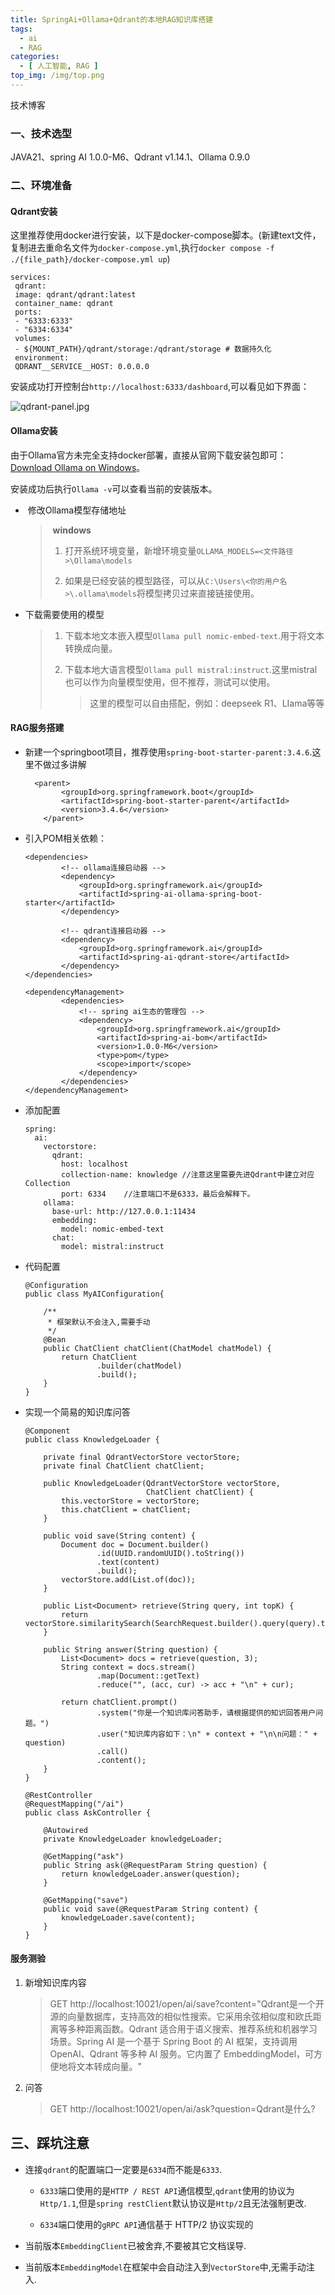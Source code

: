 ```yaml
---
title: SpringAi+Ollama+Qdrant的本地RAG知识库搭建
tags:
  - ai
  - RAG
categories:
  - [ 人工智能, RAG ]
top_img: /img/top.png
---
```

技术博客
### 一、技术选型

JAVA21、spring AI 1.0.0-M6、Qdrant v1.14.1、Ollama 0.9.0

### 二、环境准备

#### Qdrant安装

这里推荐使用docker进行安装，以下是docker-compose脚本。(新建text文件，复制进去重命名文件为`docker-compose.yml`,执行`docker compose -f ./{file_path}/docker-compose.yml up`)

```
services:  
 qdrant:  
 image: qdrant/qdrant:latest  
 container_name: qdrant  
 ports:  
 - "6333:6333"  
 - "6334:6334"  
 volumes:  
 - ${MOUNT_PATH}/qdrant/storage:/qdrant/storage # 数据持久化  
 environment:  
 QDRANT__SERVICE__HOST: 0.0.0.0
```

安装成功打开控制台`http://localhost:6333/dashboard`,可以看见如下界面：

![qdrant-panel.jpg](rag/qdrant-panel.jpg)

#### Ollama安装

由于Ollama官方未完全支持docker部署，直接从官网下载安装包即可：[Download Ollama on Windows](https://ollama.com/download)。

安装成功后执行`Ollama -v`可以查看当前的安装版本。

-  修改Ollama模型存储地址
  
  >  **windows**
  > 
  > 1. 打开系统环境变量，新增环境变量`OLLAMA_MODELS=<文件路径>\Ollama\models`
  > 
  > 2. 如果是已经安装的模型路径，可以从`C:\Users\<你的用户名>\.ollama\models`将模型拷贝过来直接链接使用。

- 下载需要使用的模型
  
  > 1. 下载本地文本嵌入模型`Ollama pull nomic-embed-text`.用于将文本转换成向量。
  > 
  > 2. 下载本地大语言模型`Ollama pull mistral:instruct`.这里mistral也可以作为向量模型使用，但不推荐，测试可以使用。
  >    
  >    > 这里的模型可以自由搭配，例如：deepseek R1、LIama等等

#### RAG服务搭建

- 新建一个springboot项目，推荐使用`spring-boot-starter-parent:3.4.6`.这里不做过多讲解
  
  ```
    <parent>
          <groupId>org.springframework.boot</groupId>
          <artifactId>spring-boot-starter-parent</artifactId>
          <version>3.4.6</version>
      </parent>  
  ```

- 引入POM相关依赖：
  
  ```
  <dependencies>
          <!-- ollama连接启动器 -->
          <dependency>
              <groupId>org.springframework.ai</groupId>
              <artifactId>spring-ai-ollama-spring-boot-starter</artifactId>
          </dependency>
  
          <!-- qdrant连接启动器 -->
          <dependency>
              <groupId>org.springframework.ai</groupId>
              <artifactId>spring-ai-qdrant-store</artifactId>
          </dependency>
  </dependencies>
  
  <dependencyManagement>
          <dependencies>
              <!-- spring ai生态的管理包 -->
              <dependency>
                  <groupId>org.springframework.ai</groupId>
                  <artifactId>spring-ai-bom</artifactId>
                  <version>1.0.0-M6</version>
                  <type>pom</type>
                  <scope>import</scope>
              </dependency>
          </dependencies>
  </dependencyManagement>
  ```

- 添加配置
  
  ```
  spring:
    ai:
      vectorstore:
        qdrant:
          host: localhost
          collection-name: knowledge //注意这里需要先进Qdrant中建立对应Collection
          port: 6334    //注意端口不是6333，最后会解释下。
      ollama:
        base-url: http://127.0.0.1:11434
        embedding:
          model: nomic-embed-text
        chat:
          model: mistral:instruct
  ```

- 代码配置
  
  ```
  @Configuration
  public class MyAIConfiguration{
  
      /**
       * 框架默认不会注入,需要手动
       */
      @Bean
      public ChatClient chatClient(ChatModel chatModel) {
          return ChatClient
                  .builder(chatModel)
                  .build();
      }
  }
  ```

- 实现一个简易的知识库问答
  
  ```
  @Component
  public class KnowledgeLoader {
  
      private final QdrantVectorStore vectorStore;
      private final ChatClient chatClient;
  
      public KnowledgeLoader(QdrantVectorStore vectorStore,
                             ChatClient chatClient) {
          this.vectorStore = vectorStore;
          this.chatClient = chatClient;
      }
  
      public void save(String content) {
          Document doc = Document.builder()
                  .id(UUID.randomUUID().toString())
                  .text(content)
                  .build();
          vectorStore.add(List.of(doc));
      }
  
      public List<Document> retrieve(String query, int topK) {
          return vectorStore.similaritySearch(SearchRequest.builder().query(query).topK(topK).build());
      }
  
      public String answer(String question) {
          List<Document> docs = retrieve(question, 3);
          String context = docs.stream()
                  .map(Document::getText)
                  .reduce("", (acc, cur) -> acc + "\n" + cur);
  
          return chatClient.prompt()
                  .system("你是一个知识库问答助手，请根据提供的知识回答用户问题。")
                  .user("知识库内容如下：\n" + context + "\n\n问题：" + question)
                  .call()
                  .content();
      }
  }
  ```
  
  ```
  @RestController
  @RequestMapping("/ai")
  public class AskController {
  
      @Autowired
      private KnowledgeLoader knowledgeLoader;
  
      @GetMapping("ask")
      public String ask(@RequestParam String question) {
          return knowledgeLoader.answer(question);
      }
  
      @GetMapping("save")
      public void save(@RequestParam String content) {
          knowledgeLoader.save(content);
      }
  }
  ```

#### 服务测验

1. 新增知识库内容
   > GET http://localhost:10021/open/ai/save?content="Qdrant是一个开源的向量数据库，支持高效的相似性搜索。它采用余弦相似度和欧氏距离等多种距离函数。Qdrant 适合用于语义搜索、推荐系统和机器学习场景。Spring AI 是一个基于 Spring Boot 的 AI 框架，支持调用 OpenAI、Qdrant 等多种 AI 服务。它内置了 EmbeddingModel，可方便地将文本转成向量。"

2. 问答
   > GET http://localhost:10021/open/ai/ask?question=Qdrant是什么?  

## 三、踩坑注意

- 连接`qdrant`的配置端口一定要是`6334`而不能是`6333`.
  
  - `6333`端口使用的是`HTTP / REST API`通信模型,`qdrant`使用的协议为`Http/1.1`,但是`spring restClient`默认协议是`Http/2`且无法强制更改.
  
  - `6334`端口使用的`gRPC API`通信基于 HTTP/2 协议实现的

- 当前版本`EmbeddingClient`已被舍弃,不要被其它文档误导.

- 当前版本`EmbeddingModel`在框架中会自动注入到`VectorStore`中,无需手动注入.
